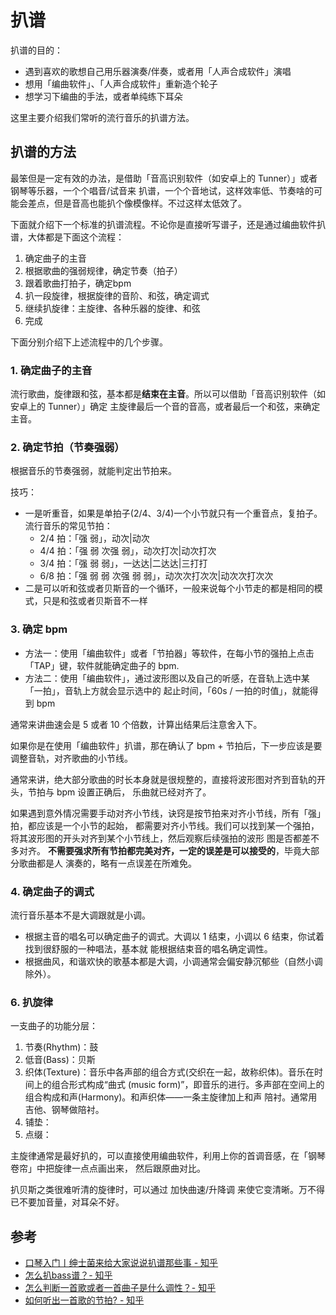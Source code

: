 # 扒谱

扒谱的目的：

- 遇到喜欢的歌想自己用乐器演奏/伴奏，或者用「人声合成软件」演唱
- 想用「编曲软件」、「人声合成软件」重新造个轮子
- 想学习下编曲的手法，或者单纯练下耳朵

这里主要介绍我们常听的流行音乐的扒谱方法。

## 扒谱的方法

最笨但是一定有效的办法，是借助「音高识别软件（如安卓上的 Tunner）」或者钢琴等乐器，一个个唱音/试音来
扒谱，一个个音地试，这样效率低、节奏啥的可能会差点，但是音高也能扒个像模像样。不过这样太低效了。

下面就介绍下一个标准的扒谱流程。不论你是直接听写谱子，还是通过编曲软件扒谱，大体都是下面这个流程：

1. 确定曲子的主音
2. 根据歌曲的强弱规律，确定节奏（拍子）
3. 跟着歌曲打拍子，确定bpm
4. 扒一段旋律，根据旋律的音阶、和弦，确定调式
5. 继续扒旋律：主旋律、各种乐器的旋律、和弦
6. 完成

下面分别介绍下上述流程中的几个步骤。

### 1. 确定曲子的主音

流行歌曲，旋律跟和弦，基本都是**结束在主音**。所以可以借助「音高识别软件（如安卓上的 Tunner）」确定
主旋律最后一个音的音高，或者最后一个和弦，来确定主音。

### 2. 确定节拍（节奏强弱）

根据音乐的节奏强弱，就能判定出节拍来。

技巧：

- 一是听重音，如果是单拍子(2/4、3/4)一个小节就只有一个重音点，复拍子。流行音乐的常见节拍：
  - 2/4 拍：「强 弱」，动次|动次
  - 4/4 拍：「强 弱 次强 弱」，动次打次|动次打次
  - 3/4 拍：「强 弱 弱」，一达达|二达达|三打打
  - 6/8 拍：「强 弱 弱 次强 弱 弱」，动次次打次次|动次次打次次
- 二是可以听和弦或者贝斯音的一个循环，一般来说每个小节走的都是相同的模式，只是和弦或者贝斯音不一样

### 3. 确定 bpm

- 方法一：使用「编曲软件」或者「节拍器」等软件，在每小节的强拍上点击「TAP」键，软件就能确定曲子的
  bpm.
- 方法二：使用「编曲软件」，通过波形图以及自己的听感，在音轨上选中某「一拍」，音轨上方就会显示选中的
  起止时间，「60s / 一拍的时值」，就能得到 bpm

通常来讲曲速会是 5 或者 10 个倍数，计算出结果后注意舍入下。

如果你是在使用「编曲软件」扒谱，那在确认了 bpm + 节拍后，下一步应该是要调整音轨，对齐歌曲的小节线。

通常来讲，绝大部分歌曲的时长本身就是很规整的，直接将波形图对齐到音轨的开头，节拍与 bpm 设置正确后，
乐曲就已经对齐了。

如果遇到意外情况需要手动对齐小节线，诀窍是按节拍来对齐小节线，所有「强」拍，都应该是一个小节的起始，
都需要对齐小节线。我们可以找到某一个强拍，将其波形图的开头对齐到某个小节线上，然后观察后续强拍的波形
图是否都差不多对齐。 **不需要强求所有节拍都完美对齐，一定的误差是可以接受的**，毕竟大部分歌曲都是人
演奏的，略有一点误差在所难免。

### 4. 确定曲子的调式

流行音乐基本不是大调跟就是小调。

- 根据主音的唱名可以确定曲子的调式。大调以 1 结束，小调以 6 结束，你试着找到很舒服的一种唱法，基本就
  能根据结束音的唱名确定调性。
- 根据曲风，和谐欢快的歌基本都是大调，小调通常会偏安静沉郁些（自然小调除外）。

### 6. 扒旋律

一支曲子的功能分层：

1. 节奏(Rhythm)：鼓
2. 低音(Bass)：贝斯
3. 织体(Texture)：音乐中各声部的组合方式(交织在一起，故称织体)。音乐在时间上的组合形式构成“曲式
   (music form)”，即音乐的进行。多声部在空间上的组合构成和声(Harmony)。和声织体——一条主旋律加上和声
   陪衬。通常用吉他、钢琴做陪衬。
4. 铺垫：
5. 点缀：

主旋律通常是最好扒的，可以直接使用编曲软件，利用上你的首调音感，在「钢琴卷帘」中把旋律一点点画出来，
然后跟原曲对比。

扒贝斯之类很难听清的旋律时，可以通过 加快曲速/升降调 来使它变清晰。万不得已不要加音量，对耳朵不好。

## 参考

- [口琴入门丨绅士菌来给大家说说扒谱那些事 - 知乎](https://zhuanlan.zhihu.com/p/55755643)
- [怎么扒bass谱？- 知乎](https://www.zhihu.com/question/22761077/answer/186513273)
- [怎么判断一首歌或者一首曲子是什么调性？- 知乎](https://www.zhihu.com/question/46533438)
- [如何听出一首歌的节拍? - 知乎](https://www.zhihu.com/question/27323509)
